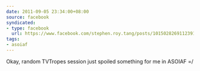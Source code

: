 ```yaml
---
date: 2011-09-05 23:34:00+08:00
source: facebook
syndicated:
- type: facebook
  url: https://www.facebook.com/stephen.roy.tang/posts/10150282691123912
tags:
- asoiaf
---
```


Okay, random TVTropes session just spoiled something for me in ASOIAF =/